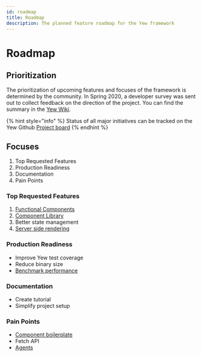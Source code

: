 ```yaml
---
id: roadmap
title: Roadmap
description: The planned feature roadmap for the Yew framework
---
```


# Roadmap

## Prioritization

The prioritization of upcoming features and focuses of the framework is determined by the community. 
In Spring 2020, a developer survey was sent out to collect feedback on the direction of the project. 
You can find the summary in the [Yew Wiki](https://github.com/yewstack/yew/wiki/Dev-Survey-%5BSpring-2020%5D).

{% hint style="info" %}
Status of all major initiatives can be tracked on the Yew Github [Project board](https://github.com/yewstack/yew/projects)
{% endhint %}

## Focuses

1. Top Requested Features
2. Production Readiness
3. Documentation
4. Pain Points

### Top Requested Features

1. [Functional Components](https://github.com/yewstack/yew/projects/3)
2. [Component Library](https://github.com/yewstack/yew/projects/4)
3. Better state management
4. [Server side rendering](https://github.com/yewstack/yew/projects/5)

### Production Readiness

* Improve Yew test coverage
* Reduce binary size
* [Benchmark performance](https://github.com/yewstack/yew/issues/5)

### Documentation

* Create tutorial
* Simplify project setup

### Pain Points

* [Component boilerplate](https://github.com/yewstack/yew/issues/830)
* Fetch API
* [Agents](https://github.com/yewstack/yew/projects/6)

